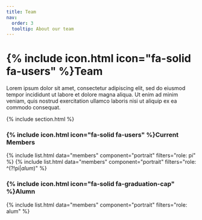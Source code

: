 ```yaml
---
title: Team
nav:
  order: 3
  tooltip: About our team
---
```


# {% include icon.html icon="fa-solid fa-users" %}Team

Lorem ipsum dolor sit amet, consectetur adipiscing elit, sed do eiusmod tempor
incididunt ut labore et dolore magna aliqua. Ut enim ad minim veniam, quis
nostrud exercitation ullamco laboris nisi ut aliquip ex ea commodo consequat.

{% include section.html %}

### {% include icon.html icon="fa-solid fa-users" %}Current Members

{% include list.html data="members" component="portrait" filters="role: pi" %}
{% include list.html data="members" component="portrait" filters="role: ^(?!pi$|alum$)" %}

### {% include icon.html icon="fa-solid fa-graduation-cap" %}Alumn

{% include list.html data="members" component="portrait" filters="role: alum" %}
